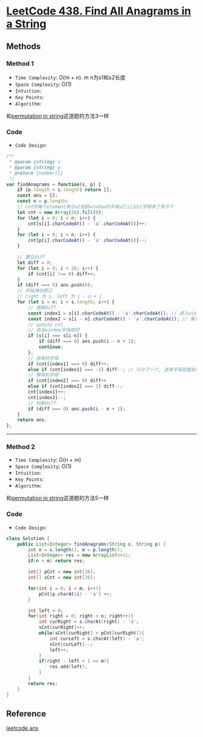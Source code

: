 # [LeetCode 438. Find All Anagrams in a String](https://leetcode-cn.com/problems/find-all-anagrams-in-a-string/)

## Methods

### Method 1

* `Time Complexity`: O(m + n). m n为s1和s2长度
* `Space Complexity`: O(1)
* `Intuition`:
* `Key Points`:
* `Algorithm`:

和[permutation in string](../Permutation_in_String/readme.md)这道题的方法3一样

### Code

* `Code Design`:

```javascript
/**
 * @param {string} s
 * @param {string} p
 * @return {number[]}
 */
var findAnagrams = function(s, p) {
    if (p.length > s.length) return [];
    const ans = [];
    const n = p.length;
    // cnt的每个element表示s2目前window的字母s2[i]比s1字母多了多少个
    let cnt = new Array(26).fill(0);
    for (let i = 0; i < n; i++) {
        cnt[s[i].charCodeAt() - 'a'.charCodeAt()]++;
    }
    for (let i = 0; i < n; i++) {
        cnt[p[i].charCodeAt() - 'a'.charCodeAt()]--;
    }

    // 建立diff
    let diff = 0;
    for (let i = 0; i < 26; i++) {
        if (cnt[i] !== 0) diff++;
    }
    if (diff === 0) ans.push(0);
    // 开始滑动窗口
    // right 为 i, left 为 i - n + 1
    for (let i = n; i < s.length; i++) {
        // 更新diff
        const index1 = s[i].charCodeAt() - 'a'.charCodeAt(); // 进入window的字母
        const index2 = s[i - n].charCodeAt() - 'a'.charCodeAt(); // 离开window的字母
        // update cnt
        // 进出window字母相同
        if (s[i] === s[i-n]) {
            if (diff === 0) ans.push(i - n + 1);
            continue;
        };
        // 进来的字母
        if (cnt[index1] === 0) diff++;
        else if (cnt[index1] === -1) diff--; // 只少了一个, 进来字母后就会相同
        // 移除的字母
        if (cnt[index2] === 0) diff++
        else if (cnt[index2] === 1) diff--;
        cnt[index1]++;
        cnt[index2]--;
        // 判断diff
        if (diff === 0) ans.push(i - n + 1);
    }
    return ans;
};
```

----------------------

### Method 2

* `Time Complexity`: O(n + m)
* `Space Complexity`: O(1)
* `Intuition`:
* `Key Points`:
* `Algorithm`:

和[permutation in string](../Permutation_in_String/readme.md)这道题的方法5一样

### Code

* `Code Design`:

```java
class Solution {
    public List<Integer> findAnagrams(String s, String p) {
        int n = s.length(), m = p.length();
        List<Integer> res = new ArrayList<>();
        if(n < m) return res;

        int[] pCnt = new int[26];
        int[] sCnt = new int[26];

        for(int i = 0; i < m; i++){
            pCnt[p.charAt(i) - 'a'] ++;
        }

        int left = 0;
        for(int right = 0; right < n; right++){
            int curRight = s.charAt(right) - 'a';
            sCnt[curRight]++;
            while(sCnt[curRight] > pCnt[curRight]){
                int curLeft = s.charAt(left) - 'a';
                sCnt[curLeft]--;
                left++;
            }
            if(right - left + 1 == m){
                res.add(left);
            }
        }
        return res;
    }
}
```

## Reference

[leetcode ans](https://leetcode-cn.com/problems/find-all-anagrams-in-a-string/solution/438-zhao-dao-zi-fu-chuan-zhong-suo-you-z-nx6b/)